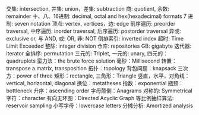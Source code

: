 交集: intersection, 并集: union，差集:  subtraction
商: quotient, 余数: remainder
十、八、16进制: decimal, octal and hex(hexadecimal) formats 
7 进制: seven notation 
顶点: vertex, vertices，边: edge
前序遍历: preorder traversal, 中序遍历: inorder traversal, 后序遍历: postorder traversal
异或: exclusive or, 与 AND, 或: OR, 非: NOT
倒排索引: inverted index
超时: Time Limit Exceeded
整除: integer division
仓库: repositories
GB: gigabyte
迭代器: iterator
全排序: permutation
三元的: Triplet, 一元的: unary, 四元的：quadruplets
蛮力法：the brute force solution
毫秒：Millisecond
转置：transpose a matrix, transposition
拓扑：topology 
背包问题：knapsack
三次方：power of three
矩形：rectangle, 三角形：Triangle
竖直，水平，对角线：vertical, horizontal, diagonal
换位：metatheses
指数：exponential
瓶颈：bottleneck
升序：ascending order
字母颠倒：Anagrams
对称的: Symmetrical
字符：character
有向无环图：Directed Acyclic Graph
等比例抽样算法: reservoir sampling
小写字母：lowercase letters
分摊分析: Amortized analysis